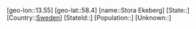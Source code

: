 ﻿---
location: [58.4,13.55]
type: City
tags:
- geo/City


SpocWebEntityId: 34594
isDeleted: false
confidential: public

---
[geo-lon::13.55]
[geo-lat::58.4]
[name::Stora Ekeberg]
[State::]
[Country::[Sweden](geo/Continent/Europe/Sweden.md)]
[StateId::]
[Population::]
[Unknown::]

